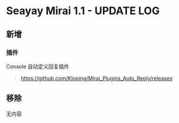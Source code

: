 # Seayay Mirai 1.1 - UPDATE LOG
## 新增
### 插件
Console 自动定义回复插件
> https://github.com/Kloping/Mirai_Plugins_Auto_Reply/releases
## 移除
无内容